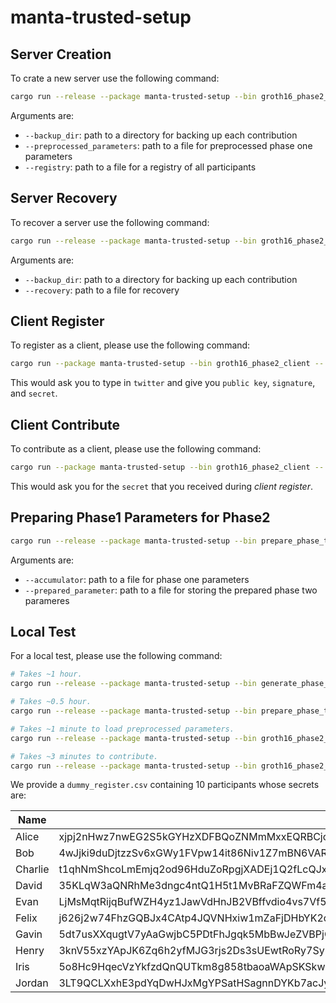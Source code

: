 # manta-trusted-setup

## Server Creation

To crate a new server use the following command: 

```sh
cargo run --release --package manta-trusted-setup --bin groth16_phase2_server -- --backup_dir path_to_backup_directory --preprocessed_parameters path_to_preprocessed_parameters --registry path_to_registry create
```

Arguments are:

* `--backup_dir`: path to a directory for backing up each contribution
* `--preprocessed_parameters`: path to a file for preprocessed phase one parameters
* `--registry`: path to a file for a registry of all participants

## Server Recovery

To recover a server use the following command:

```sh
cargo run --release --package manta-trusted-setup --bin groth16_phase2_server -- --backup_dir path_to_backup_directory --recovery path_to_recovery_file recover
```

Arguments are:

* `--backup_dir`: path to a directory for backing up each contribution
* `--recovery`: path to a file for recovery

## Client Register

To register as a client, please use the following command:

```sh
cargo run --package manta-trusted-setup --bin groth16_phase2_client -- register
```

This would ask you to type in `twitter` and give you `public key`, `signature`, and `secret`.


## Client Contribute

To contribute as a client, please use the following command:

```sh
cargo run --package manta-trusted-setup --bin groth16_phase2_client -- contribute
```

This would ask you for the `secret` that you received during *client register*.

## Preparing Phase1 Parameters for Phase2

```sh
cargo run --release --package manta-trusted-setup --bin prepare_phase_two_parameters -- --accumulator path_to_phase_one_parameter --prepared_parameter path_to_prepared_phase_two_parameter
```

Arguments are:

* `--accumulator`: path to a file for phase one parameters
* `--prepared_parameter`: path to a file for storing the prepared phase two parameres

## Local Test

For a local test, please use the following command:

```sh
# Takes ~1 hour.
cargo run --release --package manta-trusted-setup --bin generate_phase_one_dummy_parameters

# Takes ~0.5 hour.
cargo run --release --package manta-trusted-setup --bin prepare_phase_two_parameters -- --accumulator dummy_phase_one_parameter.data --prepared_parameter prepared_phase_two_parameter.data

# Takes ~1 minute to load preprocessed parameters.
cargo run --release --package manta-trusted-setup --bin groth16_phase2_server -- --backup_dir . --preprocessed_parameters prepared_phase_two_parameter.data --registry dummy_register.csv create

# Takes ~3 minutes to contribute.
cargo run --release --package manta-trusted-setup --bin groth16_phase2_client -- contribute
```

We provide a `dummy_register.csv` containing $10$ participants whose secrets are:

| Name | Secret |
| --- | --- |
| Alice | xjpj2nHwz7nwEG2S5kGYHzXDFBQoZNMmMxxEQRBCjccCtUyL5JpYicCdkrPf1SUAHixJK6uEzHLmwMsFz5bK7N4 |
| Bob |  4wJjki9duDjtzzSv6xGWy1FVpw14it86Niv1Z7mBN6VARJBitnyuTJfb79iQGE2xGiwc3usGmXaBV4BfNd5PwKji |
| Charlie |  t1qhNmShcoLmEmjq2od96HduZoRpgjXADEj1Q2fLcQJxQkfKerHd6J6d6NZBenHLGmSbAzSkooVT31Grdj4dNr3 |
| David |  35KLqW3aQNRhMe3dngc4ntQ1H5t1MvBRaFZQWFm4aY2nUy6G8exRcp63NP911xpX4Wv3TjFBS7zs6w715eBvFJJd |
| Evan |  LjMsMqtRijqBufWZH4yz1JawVdHnJB2VBffvdio4vs7Vf5KSAXq6c1VYBQa8HE44SHAvT4ZfHwy6a9afJQPx7SP |
| Felix | j626j2w74FhzGQBJx4CAtp4JQVNHxiw1mZaFjDHbYK2qmsJownw2gRp5j8VF4qi9UzY17QJZXLKUrJQrnVfwrMo |
| Gavin |  5dt7usXXqugtV7yAaGwjbC5PDtFhJgqk5MbBwJeZVBPjGEHuhGGLkcUQc7s14vGzKdVR9TgPbYjnQdQRADsNHsKE |
| Henry |  3knV55xzYApJK6Zq6h2yfMJG3rjs2Ds3sUEwtRoRy7SyEa3mWUi8dih9tMS4FMejCkkxyAn15WQQnJP6XEKGVFvD |
| Iris | 5o8Hc9HqecVzYkfzdQnQUTkm8g858tbaoaWApSKSkw4eWSRJkm12xjtRgaqDbaXYHxNWFUB1MsWNm7914QEjRmdY |
| Jordan |  3LT9QCLXxhE3pdYqDwHJxMgYPSatHSagnnDYKb7acJyrrQysBp2hX9HFjhUYJYg4c5NnUDqRonZKCsa9ay3FyYfL |
